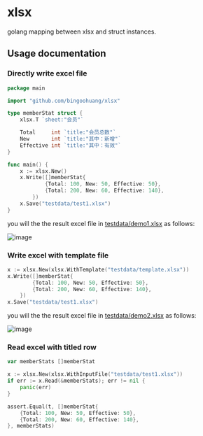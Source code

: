 # xlsx

golang mapping between xlsx and struct instances.

## Usage documentation

### Directly write excel file

```go
package main

import "github.com/bingoohuang/xlsx"

type memberStat struct {
	xlsx.T `sheet:"会员"`

	Total     int `title:"会员总数"`
	New       int `title:"其中：新增"`
	Effective int `title:"其中：有效"`
}

func main() {
	x := xlsx.New()
    x.Write([]memberStat{
    		{Total: 100, New: 50, Effective: 50},
    		{Total: 200, New: 60, Effective: 140},
    	})
    x.Save("testdata/test1.xlsx")
}
```

you will the the result excel file in [testdata/demo1.xlsx](testdata/demo1.xlsx) as follows:

![image](https://user-images.githubusercontent.com/1940588/77844342-a1d22580-71d8-11ea-8eb9-6f82f87c3a3a.png)

### Write excel with template file

```go
x := xlsx.New(xlsx.WithTemplate("testdata/template.xlsx"))
x.Write([]memberStat{
        {Total: 100, New: 50, Effective: 50},
        {Total: 200, New: 60, Effective: 140},
    })
x.Save("testdata/test1.xlsx")
```

you will the the result excel file in [testdata/demo2.xlsx](testdata/demo2.xlsx) as follows:

![image](https://user-images.githubusercontent.com/1940588/77844394-0ee5bb00-71d9-11ea-8671-6b36eb6a728b.png)

### Read excel with titled row

```go
var memberStats []memberStat

x := xlsx.New(xlsx.WithInputFile("testdata/test1.xlsx"))
if err := x.Read(&memberStats); err != nil {
    panic(err)
}

assert.Equal(t, []memberStat{
    {Total: 100, New: 50, Effective: 50},
    {Total: 200, New: 60, Effective: 140},
}, memberStats)
```
